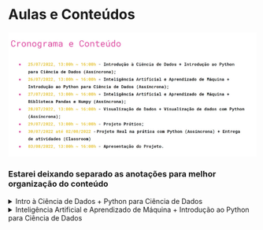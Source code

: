 # Aulas e Conteúdos

![Cronograma](images/cronograma.png)

### Estarei deixando separado as anotações para melhor organização do conteúdo

<details>
<summary>Intro à Ciência de Dados + Python para Ciência de Dados</summary>

# Currículo de um Cientista de Dados
    # Geralmente um profissional multidisciplinar, podendo vir de diversas áreas
    # Possui conhecimentos em:
        - R, Python e SQL (Linguagens de análise e extração de dados)
        - Estatística e AI/Machine Learning
        - Tableu, PowerBI, streamlit, etc… (Tecnologia de visualização de dados e criação de relatórios)
        - Negócios e produtos

# Mercado de Trabalho
    # Setor de varejo/saúde/financeiro/marketing
        - 9 posição em alta em 2022
        - 60 mil vagas não ocupadas em 2021
        - Média salárial de 6k-9k

# Intro a Ciência de Dados

    # Combinação de cic, estat e mat que pode ser usada interdisciplinarmente
    # Processo de extrair info através de dados
    # Identificar tendências
    # Dados → Análise → Decisão → Ação
        - O que aconteceu?
        - Por que aconteceu?
        - Acontecerá novamente?
        - O que deve ser feito?


![Competencias](images/competencias.png)

# Tipos de Modelo
    # Descrição de fenômenos do mundo real e digital
    # Geração de valor a negócios
    # Automatizar processos para operações de:
        - Inferência/Predição
        - Classificação
        - Agrupamento
        - Recomendação
    # Modelos de Classificação
        - Modelo supervisionado, rotulado manualmente
    # Modelos de Agrupamento/Clusterização
        - Enviar um conjunto de características para a máquina para ela atribuir à um modelo específico
        - Agrupa bancos de dados com características comuns
        - Eu, como humano, posso rotular esses grupos que são agrupados
    # Modelos de Recomendação
        - Modelo colaborativo → Renner, Netflix, Amazon
        - Modelo pessoal → Netflix, Instagram, Tiktok

# Etapas de Geração de um Modelo
![Divisão de Dados](images/divisao_dados.png)

    # Entrada de Dados
        - Separados entre treinamento e teste, um com ajuda humana e outro para testar a capacidade da máquina
    # Coleta/Organização
        - Dados podem vir de múltiplas fontes
        - Tipicamente desorganizados
        - A combinação de múltiplas fontes de dados tem como objetivo criar modelos mais acurados
    # Tratamento
        - Descarte
            - Dados em brancco
            - Dados de má qualidade
            - Anomalias
        - Preenchimento de dados faltantes
            - Interpolação
            - Substituição por valores de média, moda ou mediana
        - Transformação
            - Normalização
            - Codificação
            - Engenharia de características
    # Concepção do modelo
        - Separação da base de dados entre teste e treinamento
            - No treinamento a gente dá o rótulo das características, ou seja, o resultado com base na entrada
        - Escolha do modelo conforme a aplicação:
            - Classificação ou Predição
                - KNN
                - ARIMA
                - Long-Short Term Memory
                - Neural networks
                - …
            - Agrupamento
                - K-means
                - Mean-shift clustering
                - DBSCAN
                - Gaussian Mixture Models
                - …
            - Recomendação
                - Collaborative filtering
                - Content-based filtering
    # Avaliação dos resultados
    # Validação
        - Teste
            - Teste de hipótese (análise do p-valor) e confirmação de tese
            - Validação cruzada
            - Análise de métricas de avaliação
                - Acurácia, precisão, erro médio absoluto
        - Aprovação do resultado por gestores e clientes
    # Implantação
        - Lançamento do modelo em produção
        - Geração de valor ao negócio
        - Monitoramento e aprimoramento contínuo do modelo
# Mãos à obra!
- No exercicio1.py estarei tentando realizar um exercicio presente no enunciado que está explícito dentro do próprio código em forma de comentário.
</details>

<details>
<summary>Inteligência Artificial e Aprendizado de Máquina + Introdução ao Python para Ciência de Dados</summary>

# Introdução à Inteligência Artificial

## Dividido em 4 definições:
- Pensamento humanizado

    > O fascinante esforço de fazer computadores pensar… Máquinas com mentes, no completo sentido literal. (Haugeland, 1985)
    >

    > A automação de atividades que associamos com pensamento humano, atividades como tomada de decisão, resolução de problema, aprendizado… (Bellman, 1978)
    >
- Pensamento racional

    > É o estudo das faculdades mentais através de modelos computacionais (Charniak e McDermott, 1985)
    >

    > É o estudo da computação que torna possível sentir, racionalizar, e agir. (Winston, 1992)
    >
- Agir humanamente

    > É a arte de construir máquinas que executam funções que demandam
    inteligência, quando executadas por pessoas. (Kurzweil, 1990)
    >

    > É o estudo de como fazer computadores realizarem coisas que, no
    momento, as pessoas fazem de maneira melhor. (Rich and Knight, 1991)
    >
- Agir racionalmente

    > Inteligência computacional é o estudo da criação de agentes
    inteligentes.” (Poole et al., 1998)
    >

    > IA se preocupa com comportamento inteligente em artefatos. (Nilsson, 1998)


# Teste de Turing
    # Agir humanamente da máquina
    # Um computador é aprovado no teste de Turing se um humano, após fazer uma série de perguntas, não sabe distinguir se as respostas são de uma máquina ou de outro humano.
    # Para uma máquina passar nesse teste, demandaria:
        - Processamento de linguagem natural, ou seja, se comunicar em algum idioma
        - Representação de conhecimento, ou seja, armazenar o que vê e ouve
        - Raciocínio automático, ou seja, usar o conhecimento armazenado para responder perguntas e chegar à conclusões
        - Aprendizado de máquina, que é adaptar-se à novas circunstâncias, identificar padrões e fazer generalizações
# Atlas <3
    # Boston Dynamics
    # Área da robótica
    # OBS.: Me lembra muito minha vontade de trabalhar com robótica, reabilitação, exoesqueletos e impulsos elétricos
# Dall-E
    # Rede neural que reproduz imagens por instruções de texto
# Aprendizado de Máquina
    # Sub-área do campo da inteligência artificial
    # Capacidade da máquina de imitar o comportamento inteligente humano
    # Divide-se em:
        - Aprendizado supervisionado (dados rotulados)
        - Aprendizado não-supervisionado (dados não-rotulados)
        - Aprendizado por reforço (tentativa e erro)

# Mãos à obra!

    Utilize os algoritmos K-NN e Árvore de Decisão para classificar pétalas do conjunto de dados Iris

# Métricas de avaliação
    # Matriz de confusão
![Matriz de Confusão](images/matriz_de_confusao.png)

    # Métricas de avaliação de classificação
![Métricas Classificação](images/metricas_avaliacao.png)

    # Diferença entre acurácia e precisão
      - O modelo acurado geralmente acerta o alvo, enquanto o preciso é ter consistência nos resultados
![Exemplos Acurácia e Precisão](images/exemplos_acuracia_precisao.png)

    # Viés e Variância
        - É preferível que o viés (erro) e a variância sejam baixos, para que sejam resultados acurados e com pouco erro mínimo
![Modelos Viés e Variância](images/modelos_vies_variancia.png)

      - Nesse gráfico, é possível enxergar a relação entre viés e variância
![Graficos Viés e Variância](images/grafico_vies_variancia.png)

# Análise de Regressão
  - Objetiva gerar modelos matemáticos ajustados a um conjunto de dados
  - O modelo define e prevê padrões no conjunto de dados
  - O melhor modelo é definido de acordo com uma função de erro, a qual deve ser minimizada
  - Tipos comuns de modelos regressivos:
      - Linear
      - Polinomial
      - Logístico (Classificação Binária)
![Graficos Modelos Regressivos](images/graficos_modelos_regressivos.png)

# Modelo de regressão: avaliação de erro
- Funções comuns:
  - Erro médio absoluto (MAE)
  - Erro quadrático médio (MSE)
  - Raiz do erro quadrático médio (RMSE)
  - Erro percentual absoluto médio (MAPE)

</details>
